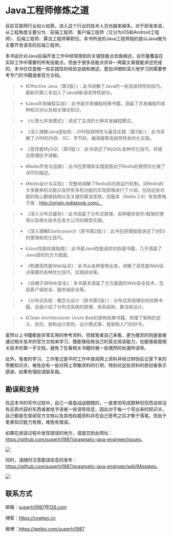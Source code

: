 # Java工程师修炼之道

目前互联网行业如火如荼，进入这个行业的技术人员也越来越多。对于研发来说，从工程角度主要分为：前端工程师、客户端工程师（又分为iOS和Android工程师）、后端工程师、算法工程师等职位。本书所说的Java工程师指的是以Java做为主要开发语言的后端工程师。

本书会针对Java后端开发工作中经常用到的关键技能点去做阐述，会尽量覆盖在实际工作中需要的所有技能点。但由于很多技能点并非一两篇文章就能讲述完成的，本书仅仅是做一些实践性的经验总结和阐述，更加详细和深入地学习则需要参考专门的书籍或者官方文档。

> - 《Effective Java（第3版）》：此书讲解了Java的一些高级特性和技巧。最新的第三本加入了Java8新语言特性部分。

> - 《Java并发编程实战》：此书是并发编程经典书籍，涵盖了并发编程的各种知识点以及相关理论知识。
    
> - 《七周七并发模式》：讲述了主流的七种并发编程模式。
    
> - 《深入理解Java虚拟机：JVM高级特性与最佳实践（第2版）》：此书讲解了JVM的内存、GC、字节码、编译器等高级特性和优化实践。 
	
> - 《高性能MySQL（第3版）》：此书讲述了MySQL各种优化技巧，并结合原理给予讲解。

> - 《Redis开发与运维》：此书在原理和实践层面对于Redis的使用优化做了详尽的描述。

> - 《Redis设计与实现》：完整地讲解了Redis的内部运行机制，对Redis的大多数单机功能以及所有多机功能的实现原理进行了介绍，包括这些功能的核心数据结构以及关键的算法思想。旧版本（Redis 2.6）有免费电子版：http://origin.redisbook.com/。

> - 《深入分布式缓存》：此书涵盖了分布式原理、各种缓存软件/框架的使用以及相关技术在各大公司的典型实践。

> - 《深入理解Elasticsearch（原书第2版）》：此书在原理层面讲述了对ES的使用和优化技巧。

> - 《Java性能权威指南》：此书是Java性能调优的权威书籍，几乎涵盖了Java调优的方方面面。
	
> - 《构建高性能Web站点》：此书从各种案例出发，讲解了高性能Web站点需要的各种优化技巧、实践经验等。
	
> - 《白帽子讲Web安全》：本书基本涵盖了方方面面的Web安全技术，包括客户端安全、服务端安全等。
    
> - 《分布式系统：概念与设计（原书第5版）》：分布式系统理论的经典书籍，全面介绍了分布式系统的原理、体系结构、算法和设计。

> - 《Clean Architecture》: Uncle Bob的架构经典书籍，梳理了架构的定义、目的、架构设计原则、设计模式等，是架构入门的好书。

虽然以上书籍都是非常实用的参考资料，但就笔者自己来看，更为推崇的则是直接通过相关技术的官方文档来学习，既能够段炼自己的英文阅读能力，也能够直面相关技术的第一手文档，避免了在看相关书籍时被一些偶然的纰漏所误导。

此外，笔者的学习、工作笔记是平时工作中查阅网上资料并经过辨伪后记录下来的零散知识点，难免会有一些对网上零散资料的引用，特别对这些资料的原创者表示感谢，如果有侵权请联系我。

## 勘误和支持

在这本书的写作过程中，自己一直是战战兢兢的，一直害怕写成那种侃侃而谈却没有实质内容的东西或者给予读者一些误导信息，因此对于每一个写出来的知识点，自己都是在查阅官方文档以及其他权威资料并在自己思考之后才敢于落笔。但由于笔者知识能力有限，难免有错误。

如果在阅读过程中发现错误的地方，请提交到此网址：<https://github.com/superhj1987/pragmatic-java-engineer/issues>。

![](images/issues.jpg)

同时，请随时注意勘误信息的发布：<https://github.com/superhj1987/pragmatic-java-engineer/wiki/Mistakes>。

![](images/mistakes.jpg)

## 联系方式

邮箱：superhj1987@126.com

博客：https://rowkey.cn

微博：https://weibo.com/superhj1987